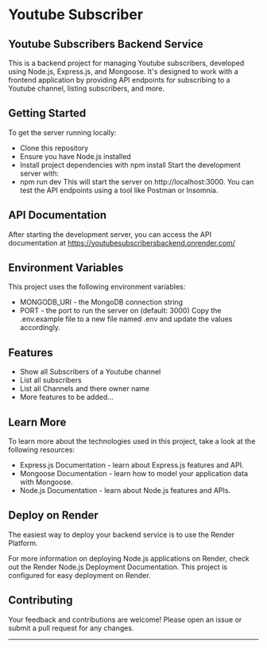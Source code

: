 # Youtube Subscriber
## Youtube Subscribers Backend Service
This is a backend project for managing Youtube subscribers, developed using Node.js, Express.js, and Mongoose. It's designed to work with a frontend application by providing API endpoints for subscribing to a Youtube channel, listing subscribers, and more.

## Getting Started
To get the server running locally:

- Clone this repository
- Ensure you have Node.js installed
- Install project dependencies with npm install
Start the development server with:
- npm run dev
This will start the server on http://localhost:3000. You can test the API endpoints using a tool like Postman or Insomnia.

## API Documentation
After starting the development server, you can access the API documentation at https://youtubesubscribersbackend.onrender.com/

## Environment Variables
This project uses the following environment variables:

- MONGODB_URI - the MongoDB connection string
- PORT - the port to run the server on (default: 3000)
Copy the .env.example file to a new file named .env and update the values accordingly.

## Features
- Show all Subscribers of a Youtube channel 
- List all subscribers
- List all Channels and there owner name
- More features to be added...
  
## Learn More
To learn more about the technologies used in this project, take a look at the following resources:

- Express.js Documentation - learn about Express.js features and API.
- Mongoose Documentation - learn how to model your application data with Mongoose.
- Node.js Documentation - learn about Node.js features and APIs.
  
## Deploy on Render
The easiest way to deploy your backend service is to use the Render Platform.

For more information on deploying Node.js applications on Render, check out the Render Node.js Deployment Documentation.
This project is configured for easy deployment on Render.

## Contributing
Your feedback and contributions are welcome! Please open an issue or submit a pull request for any changes.




----------------------------------------------------------------------------------------------------------------------------------------------------------
